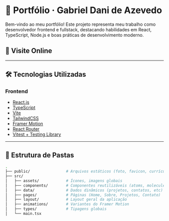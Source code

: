 # 🚀 Portfólio · Gabriel Dani de Azevedo

Bem-vindo ao meu portfólio! Este projeto representa meu trabalho como desenvolvedor frontend e fullstack, destacando habilidades em React, TypeScript, Node.js e boas práticas de desenvolvimento moderno.

## 📸 Visite Online

<!-- 👉 [gabrieldani.vercel.app](https://gabrieldani.vercel.app) -->

---

## 🛠️ Tecnologias Utilizadas

### **Frontend**

- [React.js](https://reactjs.org/)
- [TypeScript](https://www.typescriptlang.org/)
- [Vite](https://vitejs.dev/)
- [TailwindCSS](https://tailwindcss.com/)
- [Framer Motion](https://www.framer.com/motion/)
- [React Router](https://reactrouter.com/)
- [Vitest + Testing Library](https://vitest.dev/)

---

## 📁 Estrutura de Pastas

```bash
.
├── public/                # Arquivos estáticos (foto, favicon, currículo)
├── src/
│   ├── assets/            # Ícones, imagens globais
│   ├── components/        # Componentes reutilizáveis (atoms, molecules, etc)
│   ├── data/              # Dados dinâmicos (projetos, contatos, etc)
│   ├── pages/             # Páginas (Home, Sobre, Projetos, Contato)
│   ├── layout/            # Layout geral da aplicação
│   ├── animations/        # Variantes do Framer Motion
│   ├── types/             # Tipagens globais
│   └── main.tsx
```
